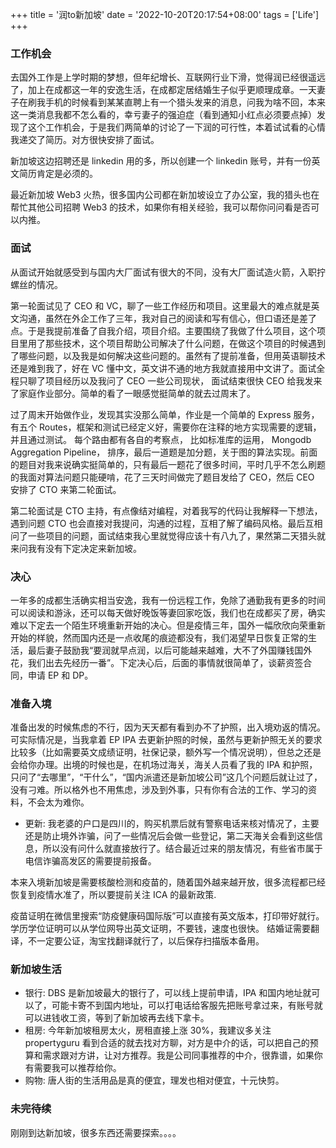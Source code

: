 +++
title = '润to新加坡'
date = '2022-10-20T20:17:54+08:00'
tags = ['Life']
+++


### 工作机会

去国外工作是上学时期的梦想，但年纪增长、互联网行业下滑，觉得润已经很遥远了，加上在成都这一年的安逸生活，在成都定居结婚生子似乎更顺理成章。一天妻子在刷我手机的时候看到某某直聘上有一个猎头发来的消息，问我为啥不回，本来这一类消息我都不怎么看的，幸亏妻子的强迫症（看到通知小红点必须要点掉）发现了这个工作机会，于是我们两简单的讨论了一下润的可行性，本着试试看的心情我递交了简历。对方很快安排了面试。

<!--more-->

新加坡这边招聘还是 linkedin 用的多，所以创建一个 linkedin 账号，并有一份英文简历肯定是必须的。

最近新加坡 Web3 火热，很多国内公司都在新加坡设立了办公室，我的猎头也在帮忙其他公司招聘 Web3 的技术，如果你有相关经验，我可以帮你问问看是否可以内推。

### 面试

从面试开始就感受到与国内大厂面试有很大的不同，没有大厂面试造火箭，入职拧螺丝的情况。

第一轮面试见了 CEO 和 VC，聊了一些工作经历和项目。这里最大的难点就是英文沟通，虽然在外企工作了三年，我对自己的阅读和写有信心，但口语还是差了点。于是我提前准备了自我介绍，项目介绍。主要围绕了我做了什么项目，这个项目里用了那些技术，这个项目帮助公司解决了什么问题，在做这个项目的时候遇到了哪些问题，以及我是如何解决这些问题的。虽然有了提前准备，但用英语聊技术还是难到我了，好在 VC 懂中文，英文讲不通的地方我就直接用中文讲了。面试全程只聊了项目经历以及我问了 CEO 一些公司现状， 面试结束很快 CEO 给我发来了家庭作业部分。简单的看了一眼感觉挺简单的就去过周末了。

过了周末开始做作业，发现其实没那么简单，作业是一个简单的 Express 服务，有五个 Routes，框架和测试已经定义好，需要你在注释的地方实现需要的逻辑，并且通过测试。 每个路由都有各自的考察点， 比如标准库的运用， Mongodb Aggregation Pipeline， 排序，最后一道题是加分题，关于图的算法实现。前面的题目对我来说确实挺简单的，只有最后一题花了很多时间，平时几乎不怎么刷题的我面对算法问题只能硬啃，花了三天时间做完了题目发给了 CEO，然后 CEO 安排了 CTO 来第二轮面试。

第二轮面试是 CTO 主持，有点像结对编程，对着我写的代码让我解释一下想法，遇到问题 CTO 也会直接对我提问，沟通的过程，互相了解了编码风格。最后互相问了一些项目的问题，面试结束我心里就觉得应该十有八九了，果然第二天猎头就来问我有没有下定决定来新加坡。

### 决心

一年多的成都生活确实相当安逸，我有一份远程工作，免除了通勤我有更多的时间可以阅读和游泳，还可以每天做好晚饭等妻回家吃饭，我们也在成都买了房，确实难以下定去一个陌生环境重新开始的决心。但是疫情三年，国外一幅欣欣向荣重新开始的样貌，然而国内还是一点收尾的痕迹都没有，我们渴望早日恢复正常的生活，最后妻子鼓励我“要润就早点润，以后可能越来越难，大不了外国赚钱国外花，我们出去先经历一番”。下定决心后，后面的事情就很简单了，谈薪资签合同，申请 EP 和 DP。

### 准备入境

准备出发的时候焦虑的不行，因为天天都有看到办不了护照，出入境劝返的情况。可实际情况是，当我拿着 EP IPA 去更新护照的时候，虽然与更新护照无关的要求比较多（比如需要英文成绩证明，社保记录，额外写一个情况说明），但总之还是会给你办理。出境的时候也是，在机场过海关，海关人员看了我的 IPA 和护照，只问了“去哪里”，“干什么”，“国内派遣还是新加坡公司”这几个问题后就让过了，没有刁难。所以格外也不用焦虑，涉及到外事，只有你有合法的工作、学习的资料，不会太为难你。

- 更新:
  我老婆的户口是四川的，购买机票后就有警察电话来核对情况了，主要还是防止境外诈骗，问了一些情况后会做一些登记，第二天海关会看到这些信息，所以没有问什么就直接放行了。结合最近过来的朋友情况，有些省市属于电信诈骗高发区的需要提前报备。

本来入境新加坡是需要核酸检测和疫苗的，随着国外越来越开放，很多流程都已经恢复到疫情水准了，所以要提前关注 ICA 的最新政策.

疫苗证明在微信里搜索“防疫健康码国际版”可以直接有英文版本，打印带好就行。
学历学位证明可以从学位网导出英文证明，不要钱，速度也很快。
结婚证需要翻译，不一定要公证，淘宝找翻译就行了，以后保存扫描版本备用。

### 新加坡生活

- 银行: DBS 是新加坡最大的银行了，可以线上提前申请，IPA 和国内地址就可以了，可能卡寄不到国内地址，可以打电话给客服先把账号拿过来，有账号就可以进钱收工资，等到了新加坡再去线下拿卡。
- 租房: 今年新加坡租房太火，房租直接上涨 30%，我建议多关注 propertyguru 看到合适的就去找对方聊，对方是中介的话，可以把自己的预算和需求跟对方讲，让对方推荐。我是公司同事推荐的中介，很靠谱，如果你有需要我可以推荐给你。
- 购物: 唐人街的生活用品是真的便宜，理发也相对便宜，十元快剪。

### 未完待续

刚刚到达新加坡，很多东西还需要探索。。。。
